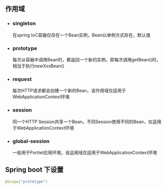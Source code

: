 ## 作用域

- ### singleton

  在spring IoC容器仅存在一个Bean实例，Bean以单例方式存在，默认值		

- ### prototype

  每次从容器中调用Bean时，都返回一个新的实例，即每次调用getBean()时，相当于执行newXxxBean()

- ### request

  每次HTTP请求都会创建一个新的Bean，该作用域仅适用于WebApplicationContext环境

- ### session

  同一个HTTP Session共享一个Bean，不同Session使用不同的Bean，仅适用于WebApplicationContext环境

- ### global-session

  一般用于Portlet应用环境，该运用域仅适用于WebApplicationContext环境

## Spring boot 下设置

```java
@Scope("prototype")
```


